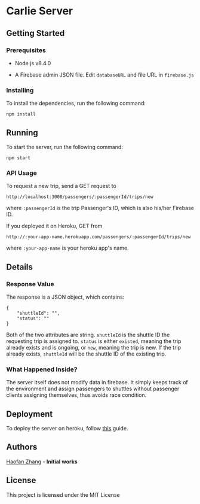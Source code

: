 # Carlie Server

## Getting Started

### Prerequisites
- Node.js v8.4.0

- A Firebase admin JSON file. Edit `databaseURL` and file URL in `firebase.js`

### Installing
To install the dependencies, run the following command:

 ```npm install```

## Running

To start the server, run the following command:

```npm start```

### API Usage

To request a new trip, send a GET request to 

`http://localhost:3000/passengers/:passengerId/trips/new`

where `:passengerId` is the trip Passenger's ID, which is also his/her Firebase ID. 

If you deployed it on Heroku, GET from 

`http://:your-app-name.herokuapp.com/passengers/:passengerId/trips/new`

where `:your-app-name` is your heroku app's name.


## Details
### Response Value

The response is a JSON object, which contains:
```
{
    "shuttleId": "",
    "status": ""
}
```

Both of the two attributes are string. `shuttleId` is the shuttle ID the requesting trip is assigned to. `status` is either `existed`, meaning the trip already exists and is ongoing, or `new`, meaning the trip is new. If the trip already exists, `shuttleId` will be the shuttle ID of the existing trip.

### What Happened Inside?

The server itself does not modify data in firebase. It simply keeps track of the environment and assign passengers to shuttles without passenger clients assigning themselves, thus avoids race condition. 

## Deployment

To deploy the server on heroku, follow [this](https://devcenter.heroku.com/articles/git) guide. 

## Authors

[Haofan Zhang](https://github.com/hzhang1902) - **Initial works**

## License

This project is licensed under the MIT License
